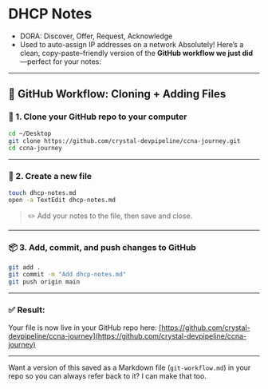 # DHCP Notes
- DORA: Discover, Offer, Request, Acknowledge
- Used to auto-assign IP addresses on a network
Absolutely! Here’s a clean, copy-paste–friendly version of the **GitHub workflow we just did**—perfect for your notes:

---

## 🧠 GitHub Workflow: Cloning + Adding Files

### 🧭 1. Clone your GitHub repo to your computer

```bash
cd ~/Desktop
git clone https://github.com/crystal-devpipeline/ccna-journey.git
cd ccna-journey
```

---

### 📝 2. Create a new file

```bash
touch dhcp-notes.md
open -a TextEdit dhcp-notes.md
```

> ✏️ Add your notes to the file, then save and close.

---

### 📦 3. Add, commit, and push changes to GitHub

```bash
git add .
git commit -m "Add dhcp-notes.md"
git push origin main
```

---

### ✅ Result:

Your file is now live in your GitHub repo here:
[https://github.com/crystal-devpipeline/ccna-journey](https://github.com/crystal-devpipeline/ccna-journey)

---

Want a version of this saved as a Markdown file (`git-workflow.md`) in your repo so you can always refer back to it? I can make that too.
